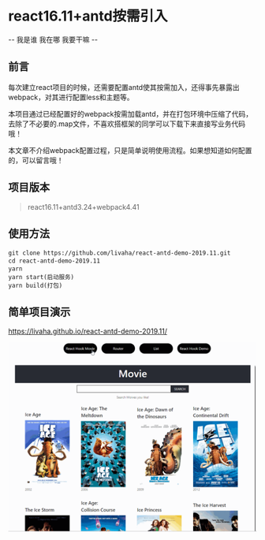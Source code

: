 # react16.11+antd按需引入

-- 我是谁 我在哪 我要干嘛 --

## 前言
每次建立react项目的时候，还需要配置antd使其按需加入，还得事先暴露出webpack，对其进行配置less和主题等。

本项目通过已经配置好的webpack按需加载antd，并在打包环境中压缩了代码，去除了不必要的.map文件，不喜欢搭框架的同学可以下载下来直接写业务代码哦！

本文章不介绍webpack配置过程，只是简单说明使用流程。如果想知道如何配置的，可以留言哦！


## 项目版本

> react16.11+antd3.24+webpack4.41


## 使用方法
```
git clone https://github.com/livaha/react-antd-demo-2019.11.git
cd react-antd-demo-2019.11
yarn
yarn start(启动服务)
yarn build(打包)
```

## 简单项目演示

<https://livaha.github.io/react-antd-demo-2019.11/>

![](doc/6.gif)